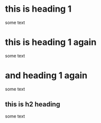 # this is heading 1

some text

# this is heading 1 again

some text

# and heading 1 again

some text

## this is h2 heading 

some text